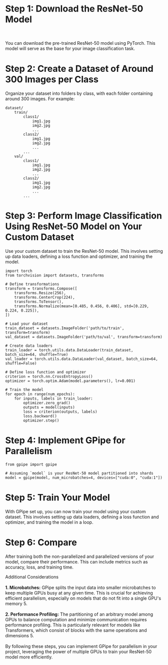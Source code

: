 # Step 1: Download the ResNet-50 Model
<br>
<p>You can download the pre-trained ResNet-50 model using PyTorch. This model will serve as the base for your image classification task.</p>

# Step 2: Create a Dataset of Around 300 Images per Class
Organize your dataset into folders by class, with each folder containing around 300 images. 
For example:

```
dataset/
    train/
        class1/
            img1.jpg
            img2.jpg
            ...
        class2/
            img1.jpg
            img2.jpg
            ...
        ...
    val/
        class1/
            img1.jpg
            img2.jpg
            ...
        class2/
            img1.jpg
            img2.jpg
            ...
        ...
```

# Step 3: Perform Image Classification Using ResNet-50 Model on Your Custom Dataset

<p>Use your custom dataset to train the ResNet-50 model. This involves setting up data loaders, defining a loss function and optimizer, and training the model.</p>

```
import torch
from torchvision import datasets, transforms

# Define transformations
transform = transforms.Compose([
    transforms.Resize(256),
    transforms.CenterCrop(224),
    transforms.ToTensor(),
    transforms.Normalize(mean=[0.485, 0.456, 0.406], std=[0.229, 0.224, 0.225]),
])

# Load your dataset
train_dataset = datasets.ImageFolder('path/to/train', transform=transform)
val_dataset = datasets.ImageFolder('path/to/val', transform=transform)

# Create data loaders
train_loader = torch.utils.data.DataLoader(train_dataset, batch_size=64, shuffle=True)
val_loader = torch.utils.data.DataLoader(val_dataset, batch_size=64, shuffle=False)

# Define loss function and optimizer
criterion = torch.nn.CrossEntropyLoss()
optimizer = torch.optim.Adam(model.parameters(), lr=0.001)

# Train the model
for epoch in range(num_epochs):
    for inputs, labels in train_loader:
        optimizer.zero_grad()
        outputs = model(inputs)
        loss = criterion(outputs, labels)
        loss.backward()
        optimizer.step()
```

# Step 4: Implement GPipe for Parallelism

```
from gpipe import gpipe

# Assuming `model` is your ResNet-50 model partitioned into shards
model = gpipe(model, num_microbatches=4, devices=["cuda:0", "cuda:1"])
```
# Step 5: Train Your Model

With GPipe set up, you can now train your model using your custom dataset. This involves setting up data loaders, defining a loss function and optimizer, and training the model in a loop.

# Step 6: Compare 

After training both the non-parallelized and parallelized versions of your model, compare their performance. This can include metrics such as accuracy, loss, and training time.

Additional Considerations<br><br>
<b>1. Microbatches:</b> GPipe splits the input data into smaller microbatches to keep multiple GPUs busy at any given time. This is crucial for achieving efficient parallelism, especially on models that do not fit into a single GPU's memory 5.<br><br>
<b>2. Performance Profiling:</b> The partitioning of an arbitrary model among GPUs to balance computation and minimize communication requires performance profiling. This is particularly relevant for models like Transformers, which consist of blocks with the same operations and dimensions 5.<br> <br>
By following these steps, you can implement GPipe for parallelism in your project, leveraging the power of multiple GPUs to train your ResNet-50 model more efficiently.





